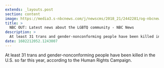 ```yaml
--- 
extends: _layouts.post 
section: content 
image: https://media3.s-nbcnews.com/j/newscms/2018_21/2442281/og-nbcnews1200x630_c986de7e1bb6ad2281723b692aa61990.nbcnews-fp-1200-630.png 
title: > 
  NBC OUT: Latest news about the LGBTQ community - NBC News 
description: > 
  At least 31 trans and gender-nonconforming people have been killed in the U.S. so far this year, according to the Human Rights Campaign. 
date: 1602212052.1243007 
--- 
```

At least 31 trans and gender-nonconforming people have been killed in the U.S. so far this year, according to the Human Rights Campaign.